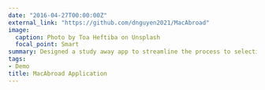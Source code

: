 ```yaml
---
date: "2016-04-27T00:00:00Z"
external_link: "https://github.com/dnguyen2021/MacAbroad"
image:
  caption: Photo by Toa Heftiba on Unsplash
  focal_point: Smart
summary: Designed a study away app to streamline the process to selecting a study away program at Macalester College. 
tags:
- Demo
title: MacAbroad Application 
---
```

